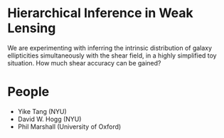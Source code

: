 Hierarchical Inference in Weak Lensing
======================================

We are experimenting with inferring the intrinsic distribution of galaxy ellipticities simultaneously with the shear field, in a highly simplified toy situation. How much shear accuracy can be gained? 

People
======

* Yike Tang (NYU)
* David W. Hogg (NYU)
* Phil Marshall (University of Oxford)

